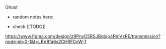 Ghost
- random notes here:


- check [[TODO]]


https://www.figma.com/design/z9PnvD5RSJBqlqo4RmVzRE/transmission?node-id=0-1&t=LRV8fa6s2CHRF0vW-1